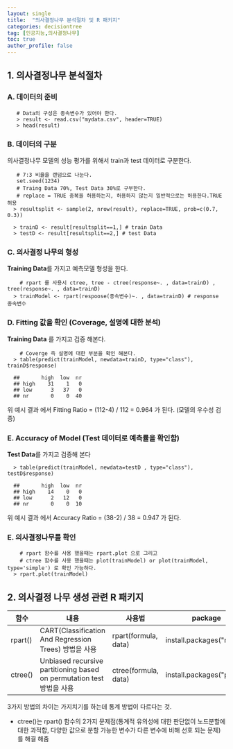 ```yaml
---
layout: single
title:  "의사결정나무 분석절차 및 R 패키지"
categories: decisiontree
tag: [인공지능,의사결정나무]
toc: true
author_profile: false
---
```


## 1. 의사결정나무 분석절차 

### A. 데이터의 준비

  ```{r}
     # Data의 구성은 종속변수가 있어야 한다.
     > result <- read.csv("mydata.csv", header=TRUE)
     > head(result)
  ```

### B. 데이터의 구분
  의사결정나무 모델의 성능 평가를 위해서 train과 test 데이터로 구분한다.

  ```{r}
     # 7:3 비율을 랜덤으로 나눈다.
     set.seed(1234) 
     # Traing Data 70%, Test Data 30%로 구부한다. 
     # replace = TRUE 중복을 허용하는지, 허용하지 않는지 일반적으로는 허용한다.TRUE 허용
    > resultsplit <- sample(2, nrow(result), replace=TRUE, prob=c(0.7, 0.3))

    > trainD <- result[resultsplit==1,] # train Data
    > testD <- result[resultsplit==2,] # test Data
  ```

### C. 의사결정  나무의 형성
  **Training Data**를 가지고 예측모델  형성을 한다.

  ``` {r}
      # rpart 를 사용시 ctree, tree - ctree(response~. , data=trainD) , tree(response~. , data=trainD)
    > trainModel <- rpart(respoose(종속변수)~. , data=trainD) # response 종속변수
  ```
### D. Fitting 값을 확인 (Coverage, 설명에 대한 분석)
  **Training Data** 를 가지고 검증 해본다.
  ``` {r}
      # Coverge 즉 설명에 대한 부분을 확인 해본다.
    > table(predict(trainModel, newdata=trainD, type="class"), trainD$response) 
  ```
  ```  
    ##       high  low  nr
    ## high    31    1   0
    ## low      3   37   0
    ## nr       0    0  40    
  ```
  
  위 예시 결과 에서 Fitting Ratio = (112-4) / 112 = 0.964 가 된다. (모델의 우수성 검증)

### E. Accuracy of Model (Test 데이터로 예측률을 확인함)

  **Test Data**를 가지고 검증해 본다

  ``` {r}
    > table(predict(trainModel, newdata=testD , type="class"), testD$response)
  ```
  ```  
    ##       high  low  nr
    ## high    14    0   0
    ## low      2   12   0
    ## nr       0    0  10    
  ```  
위 예시 결과 에서 Accuracy Ratio = (38-2) / 38 = 0.947 가 된다.

### E. 의사결정나무를 확인

  ``` {r}
      # rpart 함수를 사용 했을때는 rpart.plot 으로 그리고
      # ctree 함수를 사용 했을때는 plot(trainModel) or plot(trainModel, type='simple') 로 확인 가능하다.
    > rpart.plot(trainModel)
  ```

## 2. 의사결정 나무 생성 관련 R 패키지

|함수|내용|사용법|package|
|--|--|--|--|
|rpart()|CART(Classification And Regression Trees) 방법을 사용|rpart(formula, data)|install.packages("rpart")|
|ctree()|Unbiased recursive partitioning based on permutation test 방법을  사용|ctree(formula, data)|install.packages("party")|

3가지 방법의 차이는 가지치기를 하는데 통계 방법이 다르다는 것.
* ctree()는 rpart() 함수의 2가지 문제점(통계적 유의성에 대한 판단없이 노드분할에 대한 과적합, 다양한 값으로 분할 가능한 변수가 다른 변수에 비해 선호 되는 문제)를 해결 해줌
